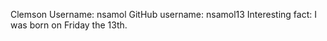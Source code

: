 Clemson Username: nsamol
GitHub username: nsamol13
Interesting fact: I was born on Friday the 13th.
